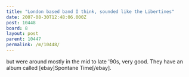 ```yaml
---
title: "London based band I think, sounded like the Libertines"
date: 2007-08-30T12:48:06.000Z
post: 10448
board: 8
layout: post
parent: 10447
permalink: /m/10448/
---
```

but were around mostly in the mid to late '90s, very good. They have an album called [ebay]Spontane Time[/ebay].

